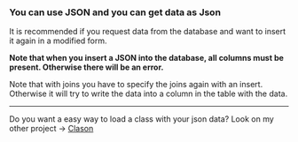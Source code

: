 ### You can use JSON and you can get data as Json

It is recommended if you request data from the database and want to insert it again in a modified form.

**Note that when you insert a JSON into the database, all columns must be present. Otherwise there will be an error.**

Note that with joins you have to specify the joins again with an insert. Otherwise it will try to write the data into a column in the table with the data.

----------

Do you want a easy way to load a class with your json data? Look on my other project -> [Clason](https://github.com/princessmiku/Clason)
